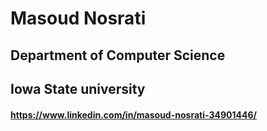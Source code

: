 # Masoud Nosrati
## Department of Computer Science
## Iowa State university

#### https://www.linkedin.com/in/masoud-nosrati-34901446/
